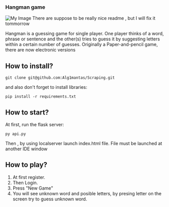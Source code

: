 ### Hangman game

![My Image](https://media3.giphy.com/media/3UbljuWB8dfsSXZQeg/giphy.gif?cid=790b7611be10922e127dd468607f9622af1a38ef658c9995&rid=giphy.gif&ct=g)
There are suppose to be really nice readme , but I will fix it tommorrow

Hangman is a guessing game for single player. One player thinks of a word, phrase or sentence and the other(s) tries to guess it by suggesting letters within a certain number of guesses. Originally a Paper-and-pencil game, there are now electronic versions

## How to install?

```
git clone git@github.com:Alg1mantas/Scraping.git
```

and also don't forget to install libraries:

```
pip install -r requirements.txt
```

## How to start?

At first, run the flask server:

```
py api.py
```

Then , by using localserver launch index.html file. File must be launched at another IDE window

## How to play?

1. At first register.
2. Then Login.
3. Press "New Game"
4. You will see unknown word and posible letters, by presing letter on the screen try to guess unknown word.
